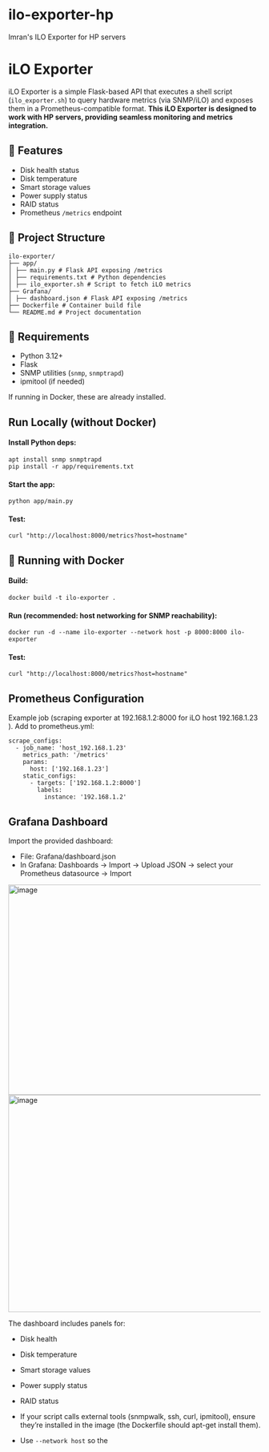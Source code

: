 # ilo-exporter-hp
Imran's ILO Exporter for HP servers

# iLO Exporter

iLO Exporter is a simple Flask-based API that executes a shell script (`ilo_exporter.sh`) 
to query hardware metrics (via SNMP/iLO) and exposes them in a Prometheus-compatible format.
**This iLO Exporter is designed to work with HP servers, providing seamless monitoring and metrics integration.**

## 🚀 Features
- Disk health status
- Disk temperature
- Smart storage values
- Power supply status
- RAID status
- Prometheus `/metrics` endpoint

## 📂 Project Structure
```
ilo-exporter/
├── app/
│ ├── main.py # Flask API exposing /metrics
│ ├── requirements.txt # Python dependencies
│ ├── ilo_exporter.sh # Script to fetch iLO metrics
├── Grafana/
│ ├── dashboard.json # Flask API exposing /metrics
├── Dockerfile # Container build file
└── README.md # Project documentation
```


## 🔧 Requirements
- Python 3.12+
- Flask
- SNMP utilities (`snmp`, `snmptrapd`)
- ipmitool (if needed)

If running in Docker, these are already installed.

## Run Locally (without Docker)
#### Install Python deps:
    apt install snmp snmptrapd
    pip install -r app/requirements.txt

#### Start the app:
    python app/main.py

#### Test:
    curl "http://localhost:8000/metrics?host=hostname"

## 🐳 Running with Docker
#### Build:
    docker build -t ilo-exporter .

#### Run (recommended: host networking for SNMP reachability):
    docker run -d --name ilo-exporter --network host -p 8000:8000 ilo-exporter

#### Test:
    curl "http://localhost:8000/metrics?host=hostname"

## Prometheus Configuration
Example job (scraping exporter at 192.168.1.2:8000 for iLO host 192.168.1.23 ). Add to prometheus.yml:

    scrape_configs:
      - job_name: 'host_192.168.1.23'
        metrics_path: '/metrics'
        params:
          host: ['192.168.1.23']
        static_configs:
          - targets: ['192.168.1.2:8000']
            labels:
              instance: '192.168.1.2'


## Grafana Dashboard
Import the provided dashboard:
- File: Grafana/dashboard.json
- In Grafana: Dashboards → Import → Upload JSON → select your Prometheus datasource → Import

<img width="652" height="420" alt="image" src="https://github.com/user-attachments/assets/86fee58b-2c86-4415-a0b4-252bec497590" />
<img width="1114" height="434" alt="image" src="https://github.com/user-attachments/assets/902adb7f-b492-4417-8134-be3261f1ccd9" />




The dashboard includes panels for:
- Disk health
- Disk temperature
- Smart storage values
- Power supply status
- RAID status

- If your script calls external tools (snmpwalk, ssh, curl, ipmitool), ensure they’re installed in the image (the Dockerfile should apt-get install them).
- Use `--network host` so the 

